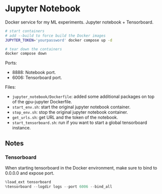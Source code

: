 # Jupyter Notebook

Docker service for my ML experiments. Jupyter notebook + Tensorboard.

```bash
# start containers
# add --build to force build the Docker images
JUPYTER_TOKEN='yourpassword' docker compose up -d

# tear down the containers
docker compose down
```

Ports:

- 8888: Notebook port.
- 6006: Tensorboard port.

Files:

- `jupyter_notebook/Dockerfile`: added some additional packages on top of the gpu-jupyter Dockerfile.
- `start_env.sh`: start the original jupyter notebook container.
- `stop_env.sh`: stop the original jupyter notebook container.
- `get_urls.sh`: get URL and the token of the notebook.
- `start_tensorboard.sh`: run if you want to start a global tensorboard instance.

## Notes

### Tensorboard

When starting tensorboard in the Docker environment, make sure to bind to 0.0.0.0 and expose port.

```python
%load_ext tensorboard
%tensorboard --logdir logs --port 6006 --bind_all
```
